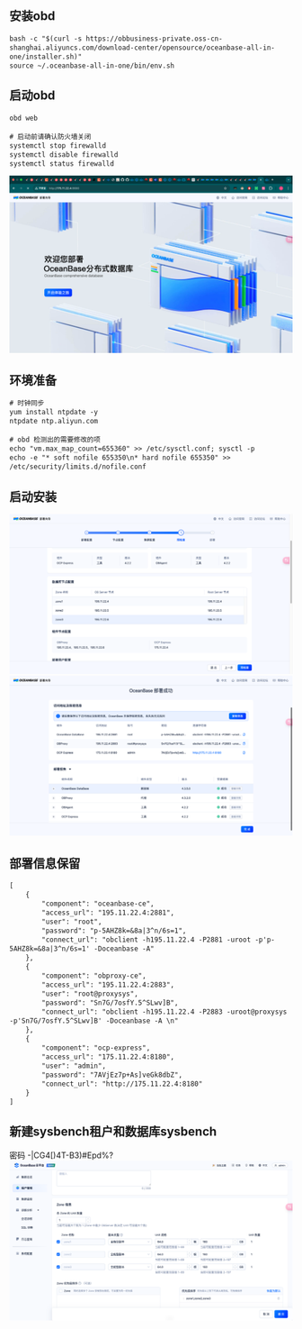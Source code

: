 

## 安装obd

```shell
bash -c "$(curl -s https://obbusiness-private.oss-cn-shanghai.aliyuncs.com/download-center/opensource/oceanbase-all-in-one/installer.sh)"
source ~/.oceanbase-all-in-one/bin/env.sh
```

## 启动obd
```shell
obd web

# 启动前请确认防火墙关闭
systemctl stop firewalld
systemctl disable firewalld
systemctl status firewalld
```

![img.png](img.png)

## 环境准备
````shell
# 时钟同步
yum install ntpdate -y
ntpdate ntp.aliyun.com 

# obd 检测出的需要修改的项
echo "vm.max_map_count=655360" >> /etc/sysctl.conf; sysctl -p
echo -e "* soft nofile 655350\n* hard nofile 655350" >> /etc/security/limits.d/nofile.conf

````

## 启动安装
![img_1.png](img_1.png)
![img_2.png](img_2.png)


## 部署信息保留
```shell
[
    {
        "component": "oceanbase-ce",
        "access_url": "195.11.22.4:2881",
        "user": "root",
        "password": "p-5AHZ8k=&8a|3^n/6s=1",
        "connect_url": "obclient -h195.11.22.4 -P2881 -uroot -p'p-5AHZ8k=&8a|3^n/6s=1' -Doceanbase -A"
    },
    {
        "component": "obproxy-ce",
        "access_url": "195.11.22.4:2883",
        "user": "root@proxysys",
        "password": "Sn7G/7osfY.5^SLwv]B",
        "connect_url": "obclient -h195.11.22.4 -P2883 -uroot@proxysys -p'Sn7G/7osfY.5^SLwv]B' -Doceanbase -A \n"
    },
    {
        "component": "ocp-express",
        "access_url": "175.11.22.4:8180",
        "user": "admin",
        "password": "7AVjEz7p+As]veGk8dbZ",
        "connect_url": "http://175.11.22.4:8180"
    }
]
```

## 新建sysbench租户和数据库sysbench
密码
-|CG4[)4T-B3)#Epd%?
![img_3.png](img_3.png)

## 